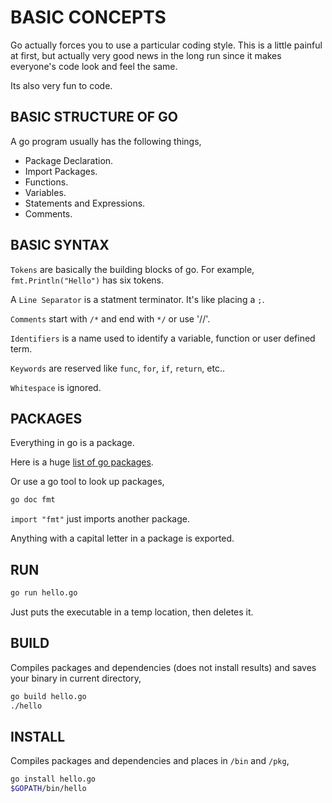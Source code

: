 # BASIC CONCEPTS

Go actually forces you to use a particular coding style.  This is a little
painful at first, but actually very good news in the long run since
it makes everyone's code look and feel the same.

Its also very fun to code.

## BASIC STRUCTURE OF GO

A go program usually has the following things,

* Package Declaration.
* Import Packages.
* Functions.
* Variables.
* Statements and Expressions.
* Comments.

## BASIC SYNTAX

`Tokens` are basically the building blocks of go.  For example,
`fmt.Println("Hello")` has six tokens.

A `Line Separator` is a statment terminator.  It's like placing a `;`.

`Comments` start with `/*` and end with `*/` or use '//'.

`Identifiers` is a name used to identify a variable, function or user defined term.

`Keywords` are reserved like `func`, `for`, `if`, `return`, etc..

`Whitespace` is ignored.

## PACKAGES

Everything in go is a package.

Here is a huge [list of go packages](http://golang.org/pkg).

Or use a go tool to look up packages,

```bash
go doc fmt
```

`import "fmt"` just imports another package.

Anything with a capital letter in a package is exported.

## RUN

```bash
go run hello.go
```

Just puts the executable in a temp location, then deletes it.

## BUILD

Compiles packages and dependencies (does not install results)
and saves your binary in current directory,

```bash
go build hello.go
./hello
```

## INSTALL

Compiles packages and dependencies and places in `/bin` and `/pkg`,

```bash
go install hello.go
$GOPATH/bin/hello
```

